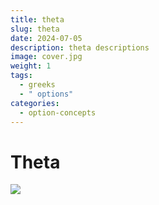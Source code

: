 ```yaml
---
title: theta
slug: theta
date: 2024-07-05
description: theta descriptions
image: cover.jpg
weight: 1
tags:
  - greeks
  - " options"
categories:
  - option-concepts
---
```

# Theta 
![](https://i.imgur.com/V1ddFmL.png)